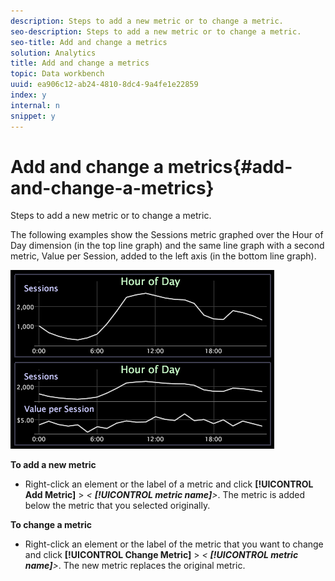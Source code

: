 ```yaml
---
description: Steps to add a new metric or to change a metric.
seo-description: Steps to add a new metric or to change a metric.
seo-title: Add and change a metrics
solution: Analytics
title: Add and change a metrics
topic: Data workbench
uuid: ea906c12-ab24-4810-8dc4-9a4fe1e22859
index: y
internal: n
snippet: y
---
```


# Add and change a metrics{#add-and-change-a-metrics}

Steps to add a new metric or to change a metric.

The following examples show the Sessions metric graphed over the Hour of Day dimension (in the top line graph) and the same line graph with a second metric, Value per Session, added to the left axis (in the bottom line graph).

![](assets/vis_Line_AddMetric.png)

**To add a new metric**

* Right-click an element or the label of a metric and click **[!UICONTROL Add Metric]** > *< **[!UICONTROL metric name]**>*. The metric is added below the metric that you selected originally.

**To change a metric**

* Right-click an element or the label of the metric that you want to change and click **[!UICONTROL Change Metric]** > *< **[!UICONTROL metric name]**>*. The new metric replaces the original metric.

